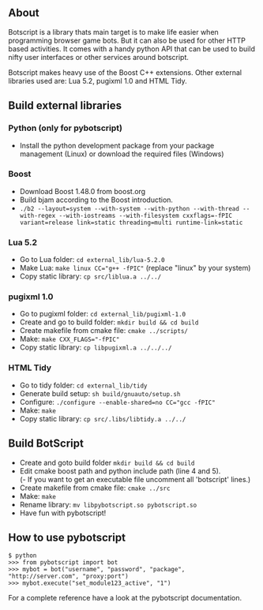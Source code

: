 About
-----

Botscript is a library thats main target is to make life easier when programming
 browser game bots. But it can also be used for other HTTP based activities.
 It comes with a handy python API that can be used to build
 nifty user interfaces or other services around botscript.

Botscript makes heavy use of the Boost C++ extensions.
 Other external libraries used are: Lua 5.2, pugixml 1.0 and HTML Tidy.

Build external libraries
------------------------

### Python (only for pybotscript)
  - Install the python development package from your package management (Linux) 
    or download the required files (Windows)

### Boost
  - Download Boost 1.48.0 from boost.org
  - Build bjam according to the Boost introduction.
  - `./b2 --layout=system --with-system --with-python --with-thread --with-regex --with-iostreams --with-filesystem cxxflags=-fPIC variant=release link=static threading=multi runtime-link=static`

### Lua 5.2
  - Go to Lua folder: `cd external_lib/lua-5.2.0`
  - Make Lua: `make linux CC="g++ -fPIC"` (replace "linux" by your system)
  - Copy static library: `cp src/liblua.a ../../`

### pugixml 1.0
  - Go to pugixml folder: `cd external_lib/pugixml-1.0`
  - Create and go to build folder: `mkdir build && cd build`
  - Create makefile from cmake file: `cmake ../scripts/`
  - Make: `make CXX_FLAGS="-fPIC"`
  - Copy static library: `cp libpugixml.a ../../../`

### HTML Tidy
  - Go to tidy folder: `cd external_lib/tidy`
  - Generate build setup: `sh build/gnuauto/setup.sh`
  - Configure: `./configure --enable-shared=no CC="gcc -fPIC"`
  - Make: `make`
  - Copy static library: `cp src/.libs/libtidy.a ../../`


Build BotScript
---------------

  - Create and goto build folder `mkdir build && cd build`
  - Edit cmake boost path and python include path (line 4 and 5).  
  (- If you want to get an executable file uncomment all 'botscript' lines.)
  - Create makefile from cmake file: `cmake ../src`
  - Make: `make`
  - Rename library: `mv libpybotscript.so pybotscript.so`
  - Have fun with pybotscript!

How to use pybotscript
----------------------

`$ python`  
`>>> from pybotscript import bot`  
`>>> mybot = bot("username", "password", "package", "http://server.com", "proxy:port")`  
`>>> mybot.execute("set_module123_active", "1")`

For a complete reference have a look at the pybotscript documentation.
